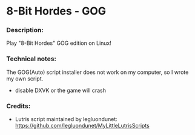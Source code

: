 # 8-Bit Hordes - GOG

### Description:
Play "8-Bit Hordes" GOG edition on Linux!
### Technical notes:
The GOG(Auto) script installer does not work on my computer, so I wrote my own script.
- disable DXVK or the game will crash
### Credits:
- Lutris script maintained by legluondunet: https://github.com/legluondunet/MyLittleLutrisScripts
